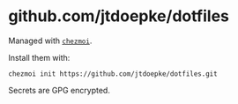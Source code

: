 # github.com/jtdoepke/dotfiles

Managed with [`chezmoi`](https://github.com/twpayne/chezmoi).

Install them with:

    chezmoi init https://github.com/jtdoepke/dotfiles.git

Secrets are GPG encrypted.
